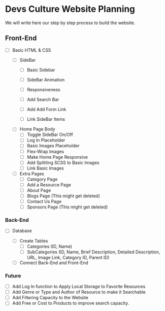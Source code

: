 # Devs Culture Website Planning

We will write here our step by step process to build the website.

## Front-End

* [ ] Basic HTML & CSS

    - [ ] SideBar
        - [ ] Basic Sidebar
        - [ ] SideBar Animation
        - [ ] Responsiveness
        - [ ] Add Search Bar
        - [ ] Add Add Form Link
        - [ ] Link SideBar Items


    - [ ] Home Page Body
        - [ ] Toggle SideBar On/Off 
        - [ ] Log In Placeholder
        - [ ] Basic Images Placeholder
        - [ ] Flex-Wrap Images
        - [ ] Make Home Page Responsive
        - [ ] Add Splitting SCSS to Basic Images
        - [ ] Link Basic Images

    - [ ] Extra Pages
        - [ ] Category Page
        - [ ] Add a Resource Page
        - [ ] About Page
        - [ ] Blogs Page (This might get deleted)
        - [ ] Contact Us Page
        - [ ] Sponsors Page (This might get deleted)

### Back-End

* [ ] Database

    - [ ] Create Tables
        - [ ] Categories (ID, Name)
        - [ ] SubCategories (ID, Name, Brief Description, Detailed Description, URL, Image Link, Category ID, Parent ID)

    - [ ] Connect Back-End and Front-End

### Future

- [ ] Add Log In function to Apply Local Storage to Favorite Resources
- [ ] Add Genre or Type and Author of Resource to make it Searchable
- [ ] Add Filtering Capacity to the Website
- [ ] Add Free or Cost to Products to improve search capacity.
